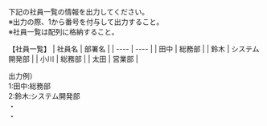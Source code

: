 下記の社員一覧の情報を出力してください。  
※出力の際、1から番号を付与して出力すること。  
※社員一覧は配列に格納すること。

【社員一覧】
| 社員名 | 部署名 |
| ---- | ---- |
| 田中 | 総務部 |
| 鈴木 | システム開発部 |
| 小川 | 総務部 |
| 太田 | 営業部 |

出力例）  
1:田中:総務部  
2:鈴木:システム開発部  
・  
・